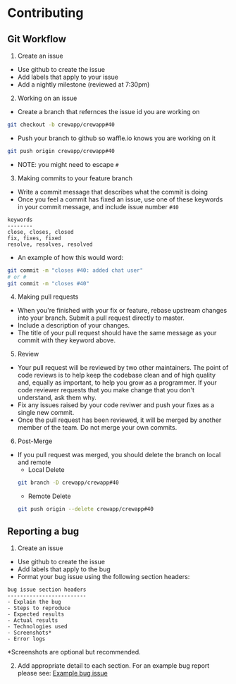 # Contributing

## Git Workflow

1. Create an issue
  - Use github to create the issue
  - Add labels that apply to your issue
  - Add a nightly milestone (reviewed at 7:30pm)
2. Working on an issue
  - Create a branch that refernces the issue id you are working on
  ```bash
  git checkout -b crewapp/crewapp#40
  ```
  - Push your branch to github so waffle.io knows you are working on it
  ```bash
  git push origin crewapp/crewapp#40
  ```
  - NOTE: you might need to escape `#`
3. Making commits to your feature branch
  - Write a commit message that describes what the commit is doing
  - Once you feel a commit has fixed an issue, use one of these keywords in your commit message, and include issue number `#40`
  ```
  keywords
  --------
  close, closes, closed
  fix, fixes, fixed
  resolve, resolves, resolved
  ```
  - An example of how this would word:
  ```bash
  git commit -m "closes #40: added chat user"
  # or #
  git commit -m "closes #40"
  ```
4. Making pull requests
  - When you're finished with your fix or feature, rebase upstream changes into your branch. Submit a pull request directly to master.
  - Include a description of your changes.
  - The title of your pull request should have the same message as your commit with they keyword above.
5. Review
  - Your pull request will be reviewed by two other maintainers. The point of code reviews is to help keep the codebase clean and of high quality and, equally as important, to help you grow as a programmer. If your code reviewer requests that you make change that you don't understand, ask them why.
  - Fix any issues raised by your code reviwer and push your fixes as a single new commit.
  - Once the pull request has been reviewed, it will be merged by another member of the team. Do not merge your own commits.
6. Post-Merge
  - If you pull request was merged, you should delete the branch on local and remote
    - Local Delete
    ```bash
    git branch -D crewapp/crewapp#40
    ```
    - Remote Delete
    ```bash
    git push origin --delete crewapp/crewapp#40
    ```
## Reporting a bug

1. Create an issue
  - Use github to create the issue
  - Add labels that apply to the bug
  - Format your bug issue using the following section headers:
  ```
  bug issue section headers
  -------------------------
  - Explain the bug
  - Steps to reproduce
  - Expected results
  - Actual results
  - Technologies used
  - Screenshots*
  - Error logs
  ```
  *Screenshots are optional but recommended.

2. Add appropriate detail to each section. For an example bug report please see: [Example bug issue](https://github.com/crewapp/crewapp/issues/61)
